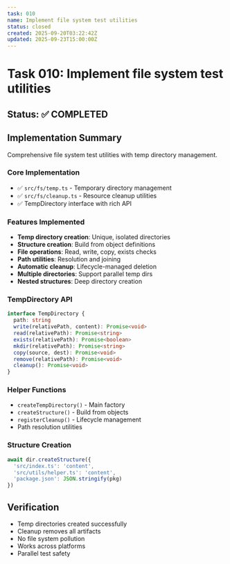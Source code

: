 ```yaml
---
task: 010
name: Implement file system test utilities
status: closed
created: 2025-09-20T03:22:42Z
updated: 2025-09-23T15:00:00Z
---
```


# Task 010: Implement file system test utilities

## Status: ✅ COMPLETED

## Implementation Summary

Comprehensive file system test utilities with temp directory management.

### Core Implementation
- ✅ `src/fs/temp.ts` - Temporary directory management
- ✅ `src/fs/cleanup.ts` - Resource cleanup utilities
- ✅ TempDirectory interface with rich API

### Features Implemented
- **Temp directory creation**: Unique, isolated directories
- **Structure creation**: Build from object definitions
- **File operations**: Read, write, copy, exists checks
- **Path utilities**: Resolution and joining
- **Automatic cleanup**: Lifecycle-managed deletion
- **Multiple directories**: Support parallel temp dirs
- **Nested structures**: Deep directory creation

### TempDirectory API
```typescript
interface TempDirectory {
  path: string
  write(relativePath, content): Promise<void>
  read(relativePath): Promise<string>
  exists(relativePath): Promise<boolean>
  mkdir(relativePath): Promise<string>
  copy(source, dest): Promise<void>
  remove(relativePath): Promise<void>
  cleanup(): Promise<void>
}
```

### Helper Functions
- `createTempDirectory()` - Main factory
- `createStructure()` - Build from objects
- `registerCleanup()` - Lifecycle management
- Path resolution utilities

### Structure Creation
```typescript
await dir.createStructure({
  'src/index.ts': 'content',
  'src/utils/helper.ts': 'content',
  'package.json': JSON.stringify(pkg)
})
```

## Verification
- Temp directories created successfully
- Cleanup removes all artifacts
- No file system pollution
- Works across platforms
- Parallel test safety